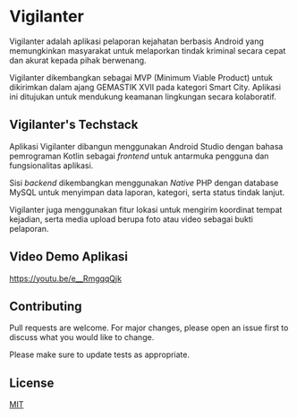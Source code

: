 

# Vigilanter

Vigilanter adalah aplikasi pelaporan kejahatan berbasis Android yang memungkinkan masyarakat untuk melaporkan tindak kriminal secara cepat dan akurat kepada pihak berwenang.

Vigilanter dikembangkan sebagai MVP (Minimum Viable Product) untuk dikirimkan dalam ajang GEMASTIK XVII pada kategori Smart City. Aplikasi ini ditujukan untuk mendukung keamanan lingkungan secara kolaboratif.

## Vigilanter's Techstack

Aplikasi Vigilanter dibangun menggunakan Android Studio dengan bahasa pemrograman Kotlin sebagai *frontend* untuk antarmuka pengguna dan fungsionalitas aplikasi.

Sisi *backend* dikembangkan menggunakan *Native* PHP dengan database MySQL untuk menyimpan data laporan, kategori, serta status tindak lanjut.

Vigilanter juga menggunakan fitur lokasi untuk mengirim koordinat tempat kejadian, serta media upload berupa foto atau video sebagai bukti pelaporan.

## Video Demo Aplikasi
https://youtu.be/e__RmgqqQjk


## Contributing

Pull requests are welcome. For major changes, please open an issue first
to discuss what you would like to change.

Please make sure to update tests as appropriate.

## License

[MIT](https://choosealicense.com/licenses/mit/)


